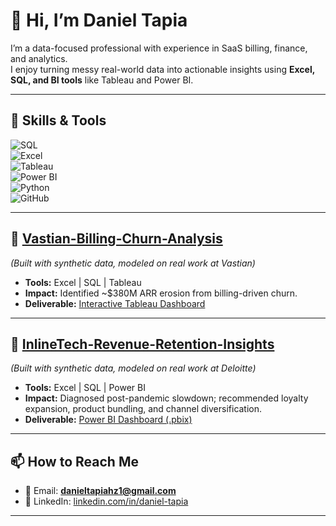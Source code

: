 # 👋 Hi, I’m Daniel Tapia  

I’m a data-focused professional with experience in SaaS billing, finance, and analytics.  
I enjoy turning messy real-world data into actionable insights using **Excel, SQL, and BI tools** like Tableau and Power BI.  

---

## 🔧 Skills & Tools  
![SQL](https://img.shields.io/badge/SQL-336791?style=for-the-badge&logo=postgresql&logoColor=white)  
![Excel](https://img.shields.io/badge/Excel-217346?style=for-the-badge&logo=microsoft-excel&logoColor=white)  
![Tableau](https://img.shields.io/badge/Tableau-E97627?style=for-the-badge&logo=tableau&logoColor=white)  
![Power BI](https://img.shields.io/badge/Power%20BI-F2C811?style=for-the-badge&logo=power-bi&logoColor=black)  
![Python](https://img.shields.io/badge/Python-3776AB?style=for-the-badge&logo=python&logoColor=white)  
![GitHub](https://img.shields.io/badge/GitHub-181717?style=for-the-badge&logo=github&logoColor=white)  

---

## 🔹 [Vastian-Billing-Churn-Analysis](https://github.com/dan-t-data/Vastian-Billing-Churn-Analysis)  
*(Built with synthetic data, modeled on real work at Vastian)*  
- **Tools:** Excel | SQL | Tableau  
- **Impact:** Identified ~$380M ARR erosion from billing-driven churn.  
- **Deliverable:** [Interactive Tableau Dashboard](https://public.tableau.com/views/SaaSChurnAnalysisDashboard/Dashboard1?:language=en-US&:sid=&:display_count=n&:origin=viz_share_link)  

---

## 🔹 [InlineTech-Revenue-Retention-Insights](https://github.com/dan-t-data/InlineTech-Revenue-Retention-Insights)  
*(Built with synthetic data, modeled on real work at Deloitte)*  
- **Tools:** Excel | SQL | Power BI  
- **Impact:** Diagnosed post-pandemic slowdown; recommended loyalty expansion, product bundling, and channel diversification.  
- **Deliverable:** [Power BI Dashboard (.pbix)](https://github.com/dan-t-data/InlineTech-Revenue-Retention-Insights/tree/main/dashboard)  

---

## 📫 How to Reach Me  
- 📧 Email: **danieltapiahz1@gmail.com**  
- 💼 LinkedIn: [linkedin.com/in/daniel-tapia](https://www.linkedin.com/in/daniel-tapia)  

---

